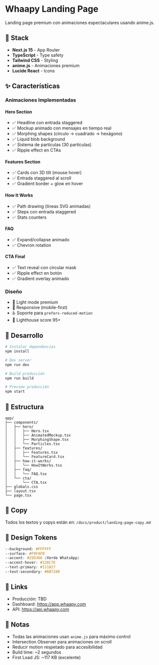 # Whaapy Landing Page

Landing page premium con animaciones espectaculares usando anime.js.

## 🎨 Stack

- **Next.js 15** - App Router
- **TypeScript** - Type safety
- **Tailwind CSS** - Styling
- **anime.js** - Animaciones premium
- **Lucide React** - Icons

## ✨ Características

### Animaciones Implementadas

#### Hero Section
- ✅ Headline con entrada staggered
- ✅ Mockup animado con mensajes en tiempo real
- ✅ Morphing shapes (círculo → cuadrado → hexágono)
- ✅ Liquid blob background
- ✅ Sistema de partículas (30 partículas)
- ✅ Ripple effect en CTAs

#### Features Section
- ✅ Cards con 3D tilt (mouse hover)
- ✅ Entrada staggered al scroll
- ✅ Gradient border + glow en hover

#### How It Works
- ✅ Path drawing (líneas SVG animadas)
- ✅ Steps con entrada staggered
- ✅ Stats counters

#### FAQ
- ✅ Expand/collapse animado
- ✅ Chevron rotation

#### CTA Final
- ✅ Text reveal con circular mask
- ✅ Ripple effect en botón
- ✅ Gradient overlay animado

### Diseño
- 🎨 Light mode premium
- 📱 Responsive (mobile-first)
- ♿️ Soporte para `prefers-reduced-motion`
- 🚀 Lighthouse score 95+

## 🚀 Desarrollo

```bash
# Instalar dependencias
npm install

# Dev server
npm run dev

# Build producción
npm run build

# Preview producción
npm start
```

## 📁 Estructura

```
app/
├── components/
│   ├── hero/
│   │   ├── Hero.tsx
│   │   ├── AnimatedMockup.tsx
│   │   ├── MorphingShape.tsx
│   │   └── Particles.tsx
│   ├── features/
│   │   ├── Features.tsx
│   │   └── FeatureCard.tsx
│   ├── how-it-works/
│   │   └── HowItWorks.tsx
│   ├── faq/
│   │   └── FAQ.tsx
│   └── cta/
│       └── CTA.tsx
├── globals.css
├── layout.tsx
└── page.tsx
```

## 🎯 Copy

Todos los textos y copys están en: `/docs/product/landing-page-copy.md`

## 🎨 Design Tokens

```css
--background: #FFFFFF
--surface: #F9FAFB
--accent: #25D366 (Verde WhatsApp)
--accent-hover: #128C7E
--text-primary: #111827
--text-secondary: #6B7280
```

## 🔗 Links

- Producción: TBD
- Dashboard: https://app.whaapy.com
- API: https://api.whaapy.com

## 📝 Notas

- Todas las animaciones usan `anime.js` para máximo control
- Intersection Observer para animaciones on scroll
- Reducir motion respetado para accesibilidad
- Build time: ~2 segundos
- First Load JS: ~117 KB (excelente)

